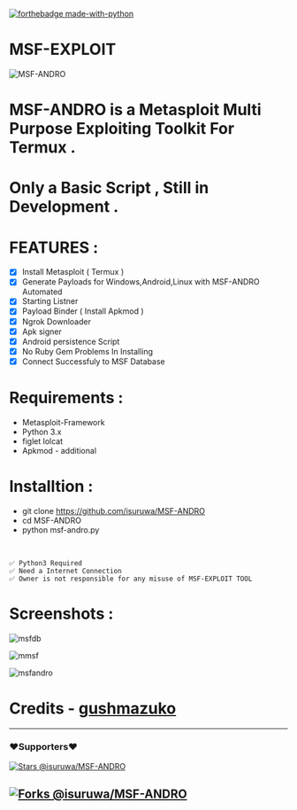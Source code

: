 [![forthebadge made-with-python](http://ForTheBadge.com/images/badges/made-with-python.svg)](https://www.python.org/)

# MSF-EXPLOIT

![MSF-ANDRO](https://user-images.githubusercontent.com/72663288/134493156-59ac9a5b-3f25-4dd7-9d8f-2462a450f1ce.png)

# MSF-ANDRO is a Metasploit Multi Purpose Exploiting Toolkit For Termux .

# Only a Basic Script , Still in Development .

# FEATURES :

- [x] Install Metasploit ( Termux )
- [x] Generate Payloads for Windows,Android,Linux with MSF-ANDRO Automated
- [x] Starting Listner
- [x] Payload Binder ( Install Apkmod )
- [x] Ngrok Downloader
- [x] Apk signer
- [x] Android persistence Script
- [x] No Ruby Gem Problems In Installing
- [x] Connect Successfuly to MSF Database

# Requirements :

* Metasploit-Framework
* Python 3.x
* figlet lolcat
* Apkmod - additional

# Installtion :

* git clone https://github.com/isuruwa/MSF-ANDRO
* cd MSF-ANDRO
* python msf-andro.py

<br>

```
✅ Python3 Required
✅ Need a Internet Connection
✅ Owner is not responsible for any misuse of MSF-EXPLOIT TOOL
```

# Screenshots : 

![msfdb](https://user-images.githubusercontent.com/72663288/134495315-8c5b0ccf-f0aa-4f0e-887c-3b27eafa087b.PNG)

![mmsf](https://user-images.githubusercontent.com/72663288/134496117-29506233-10c7-4921-b55f-1409c68d3c2a.PNG)

![msfandro](https://user-images.githubusercontent.com/72663288/134495867-99026a39-2a5c-4683-952f-1e92e23e9554.jpg)

# Credits - <a href="https://github.com/gushmazuko/metasploit_in_termux">gushmazuko</a>

---
### ❤️Supporters❤️ 
[![Stars @isuruwa/MSF-ANDRO](https://reporoster.com/stars/dark/isuruwa/MSF-ANDRO)](https://github.com/isuruwa/MSF-ANDRO/stargazers)

[![Forks @isuruwa/MSF-ANDRO](https://reporoster.com/forks/dark/isuruwa/MSF-ANDRO)](https://github.com/isuruwa/MSF-ANDRO/network/members)
---


